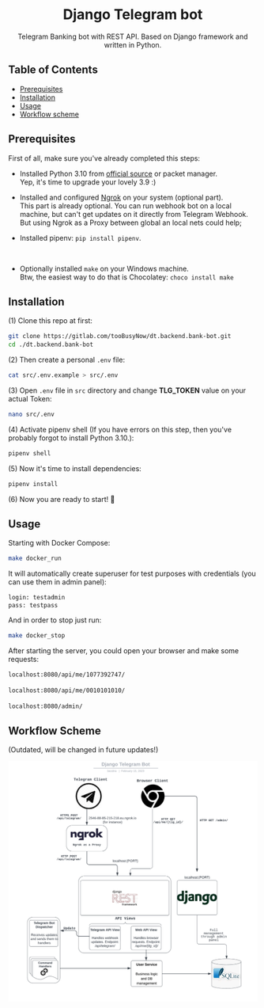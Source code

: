 <div align="center">
  <h1><strong>Django Telegram bot</strong></h1>
  <p>Telegram Banking bot with REST API. Based on Django framework and written in Python.</p>
</div>

## Table of Contents
- [Prerequisites](#prerequisites)
- [Installation](#installation)
- [Usage](#usage)
- [Workflow scheme](#workflow-scheme)

## Prerequisites
First of all, make sure you've already completed this steps:
- Installed Python 3.10 from [official source](https://www.python.org/downloads/release/python-31010/) or packet manager. 
<br> Yep, it's time to upgrade your lovely 3.9 :)</br>


- Installed and configured [Ngrok](https://dashboard.ngrok.com/get-started/setup) on your system (optional part). 
<br>This part is already optional. You can run webhook bot on a local machine, but can't get updates on it directly from Telegram Webhook. But using Ngrok as a Proxy between global an local nets could help; </br>

- Installed pipenv: `pip install pipenv`.
<br>

- Optionally installed `make` on your Windows machine. 
<br> Btw, the easiest way to do that is Chocolatey: `choco install make`  </br>


## Installation

(1) Clone this repo at first:
```bash
git clone https://gitlab.com/tooBusyNow/dt.backend.bank-bot.git
cd ./dt.backend.bank-bot
```
(2) Then create a personal `.env` file:
```bash
cat src/.env.example > src/.env
```

(3) Open `.env` file in `src` directory and change <b>TLG_TOKEN</b> value on your actual Token:
```bash
nano src/.env
```

(4) Activate pipenv shell (If you have errors on this step, then you've probably forgot to install Python 3.10.):
```bash
pipenv shell
```

(5) Now it's time to install dependencies: 
```bash
pipenv install
```

(6) Now you are ready to start! 🚀

## Usage

Starting with Docker Compose:
```bash
make docker_run
```
It will automatically create superuser for test purposes
with credentials (you can use them in admin panel):
```
login: testadmin
pass: testpass
```

And in order to stop just run:
```bash
make docker_stop
```

After starting the server, you could open your browser and make some requests:<br>
```
localhost:8080/api/me/1077392747/

localhost:8080/api/me/0010101010/

localhost:8080/admin/
```

## Workflow Scheme

(Outdated, will be changed in future updates!)

![Workflow](/img/workflow.png)